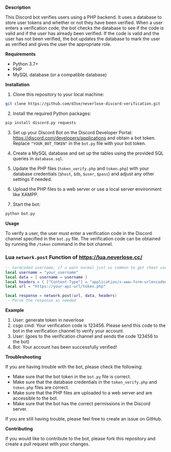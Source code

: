 **Description**

This Discord bot verifies users using a PHP backend. It uses a database to store user tokens and whether or not they have been verified. When a user enters a verification code, the bot checks the database to see if the code is valid and if the user has already been verified. If the code is valid and the user has not been verified, the bot updates the database to mark the user as verified and gives the user the appropriate role.

**Requirements**

* Python 3.7+
* PHP
* MySQL database (or a compatible database)

**Installation**

1. Clone this repository to your local machine:

```bash
git clone https://github.com/d3se/neverlose-discord-verification.git
```

2. Install the required Python packages:

```bash
pip install discord.py requests
```

3. Set up your Discord Bot on the Discord Developer Portal: https://discord.com/developers/applications and obtain a bot token. Replace `"YOUR_BOT_TOKEN"` in the `bot.py` file with your bot token.

4. Create a MySQL database and set up the tables using the provided SQL queries in `database.sql`.

5. Update the PHP files (`token_verify.php` and `token.php`) with your database credentials (`$host`, `$db`, `$user`, `$pass`) and adjust any other settings if needed.

6. Upload the PHP files to a web server or use a local server environment like XAMPP.

7. Start the bot:

```bash
python bot.py
```

**Usage**

To verify a user, the user must enter a verification code in the Discord channel specified in the `bot.py` file. The verification code can be obtained by running the `/token` command in the bot channel.


### Lua `network.post` Function of https://lua.neverlose.cc/

```lua
-- hardcoded username, if u want normal just us common to get cheat username
local username = "your_username"
local data = { username = username }
local headers = { ["Content-Type"] = "application/x-www-form-urlencoded" }
local url = "https://your-api-url/token.php"

local response = network.post(url, data, headers)
-- Parse the response as needed
```
**Example**


1. User: generate token in neverlose 
2. csgo cmd: Your verification code is 123456. Please send this code to the bot in the verification channel to verify your account.
3. User: (goes to the verification channel and sends the code 123456 to the bot)
4. Bot: Your account has been successfully verified!


**Troubleshooting**

If you are having trouble with the bot, please check the following:

* Make sure that the bot token in the `bot.py` file is correct.
* Make sure that the database credentials in the `token_verify.php` and `token.php` files are correct.
* Make sure that the PHP files are uploaded to a web server and are accessible to the bot.
* Make sure that the bot has the correct permissions in the Discord server.

If you are still having trouble, please feel free to create an issue on GitHub.

**Contributing**

If you would like to contribute to the bot, please fork this repository and create a pull request with your changes.
